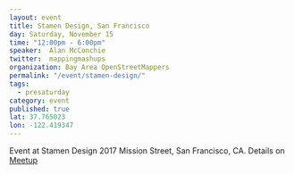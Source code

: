 ```yaml
---
layout: event
title: Stamen Design, San Francisco
day: Saturday, November 15
time: "12:00pm - 6:00pm"
speaker:  Alan McConchie
twitter:  mappingmashups
organization: Bay Area OpenStreetMappers
permalink: "/event/stamen-design/"
tags: 
  - presaturday
category: event
published: true
lat: 37.765023
lon: -122.419347
---
```


Event at Stamen Design 2017 Mission Street, San Francisco, CA. Details on <a href="http://www.meetup.com/Bay-Area-OpenStreetMappers/events/213663192/">Meetup</a>
